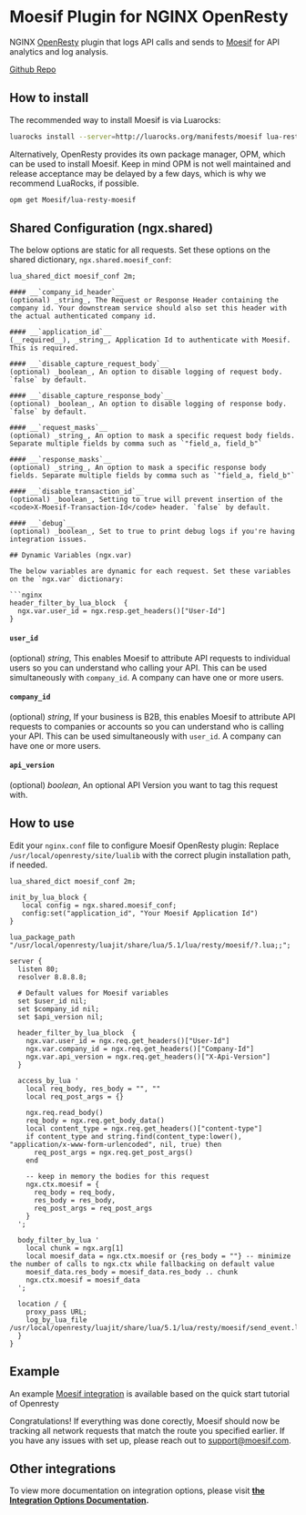 # Moesif Plugin for NGINX OpenResty

NGINX [OpenResty](https://openresty.org/en/) plugin that logs API calls and sends to [Moesif](https://www.moesif.com) for API analytics and log analysis.

[Github Repo](https://github.com/Moesif/lua-resty-moesif)

## How to install

The recommended way to install Moesif is via Luarocks:

```bash
luarocks install --server=http://luarocks.org/manifests/moesif lua-resty-moesif
```

Alternatively, OpenResty provides its own package manager, OPM, which can be used to install Moesif.
Keep in mind OPM is not well maintained and release acceptance may be delayed by a few days, which is why we recommend LuaRocks, if possible.

```bash
opm get Moesif/lua-resty-moesif
```

## Shared Configuration (ngx.shared)

The below options are static for all requests. Set these options on the shared dictionary, `ngx.shared.moesif_conf`:

```nginx
lua_shared_dict moesif_conf 2m;

#### __`company_id_header`__
(optional) _string_, The Request or Response Header containing the company id. Your downstream service should also set this header with the actual authenticated company id. 

#### __`application_id`__
(__required__), _string_, Application Id to authenticate with Moesif. This is required.

#### __`disable_capture_request_body`__
(optional) _boolean_, An option to disable logging of request body. `false` by default.

#### __`disable_capture_response_body`__
(optional) _boolean_, An option to disable logging of response body. `false` by default.

#### __`request_masks`__
(optional) _string_, An option to mask a specific request body fields. Separate multiple fields by comma such as `"field_a, field_b"`

#### __`response_masks`__
(optional) _string_, An option to mask a specific response body fields. Separate multiple fields by comma such as `"field_a, field_b"`

#### __`disable_transaction_id`__
(optional) _boolean_, Setting to true will prevent insertion of the <code>X-Moesif-Transaction-Id</code> header. `false` by default.

#### __`debug`__
(optional) _boolean_, Set to true to print debug logs if you're having integration issues.

## Dynamic Variables (ngx.var)

The below variables are dynamic for each request. Set these variables on the `ngx.var` dictionary:

```nginx
header_filter_by_lua_block  { 
  ngx.var.user_id = ngx.resp.get_headers()["User-Id"]
}
```

#### __`user_id`__
(optional) _string_, This enables Moesif to attribute API requests to individual users so you can understand who calling your API. This can be used simultaneously with `company_id`. A company can have one or more users. 

#### __`company_id`__
(optional) _string_, If your business is B2B, this enables Moesif to attribute API requests to companies or accounts so you can understand who is calling your API. This can be used simultaneously with `user_id`. A company can have one or more users. 

#### __`api_version`__
(optional) _boolean_, An optional API Version you want to tag this request with.

## How to use

Edit your `nginx.conf` file to configure Moesif OpenResty plugin:
Replace `/usr/local/openresty/site/lualib` with the correct plugin installation path, if needed.


```nginx
lua_shared_dict moesif_conf 2m;

init_by_lua_block {
   local config = ngx.shared.moesif_conf;
   config:set("application_id", "Your Moesif Application Id")
}

lua_package_path "/usr/local/openresty/luajit/share/lua/5.1/lua/resty/moesif/?.lua;;";

server {
  listen 80;
  resolver 8.8.8.8;

  # Default values for Moesif variables
  set $user_id nil;
  set $company_id nil;
  set $api_version nil;

  header_filter_by_lua_block  { 
    ngx.var.user_id = ngx.req.get_headers()["User-Id"]
    ngx.var.company_id = ngx.req.get_headers()["Company-Id"]
    ngx.var.api_version = ngx.req.get_headers()["X-Api-Version"]
  }

  access_by_lua '
    local req_body, res_body = "", ""
    local req_post_args = {}

    ngx.req.read_body()
    req_body = ngx.req.get_body_data()
    local content_type = ngx.req.get_headers()["content-type"]
    if content_type and string.find(content_type:lower(), "application/x-www-form-urlencoded", nil, true) then
      req_post_args = ngx.req.get_post_args()
    end

    -- keep in memory the bodies for this request
    ngx.ctx.moesif = {
      req_body = req_body,
      res_body = res_body,
      req_post_args = req_post_args
    }
  ';

  body_filter_by_lua '
    local chunk = ngx.arg[1]
    local moesif_data = ngx.ctx.moesif or {res_body = ""} -- minimize the number of calls to ngx.ctx while fallbacking on default value
    moesif_data.res_body = moesif_data.res_body .. chunk
    ngx.ctx.moesif = moesif_data
  ';

  location / {
    proxy_pass URL;
    log_by_lua_file /usr/local/openresty/luajit/share/lua/5.1/lua/resty/moesif/send_event.lua;
  }
}
```

## Example
An example [Moesif integration](https://github.com/Moesif/lua-resty-moesif-example) is available based on the quick start tutorial of Openresty

Congratulations! If everything was done corectly, Moesif should now be tracking all network requests that match the route you specified earlier. If you have any issues with set up, please reach out to support@moesif.com.

## Other integrations

To view more documentation on integration options, please visit __[the Integration Options Documentation](https://www.moesif.com/docs/getting-started/integration-options/).__
